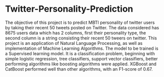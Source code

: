 # Twitter-Personality-Prediction

The objective of this project is to predict MBTI personality of twitter users by taking their recent 50 tweets posted on Twitter. The data considered has 8675 users data which has 2 columns, first their personality type, the second column is a string consisting their recent 50 tweers on twitter.
This project is an application of Natural Language Processing, as well as implementation of Machine Learning Algorithms.
 The model to be trained is a Supervised learning model. It is a classification problem, beginning with simple logistic regression, tree classifiers, support vector classifiers, better performing algorithms like boosting algorithms were applied. XGBoost and CatBoost performed well than other algorithms, with an F1-score of 0.67.
